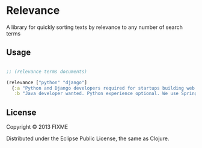 # Relevance

A library for quickly sorting texts by relevance to any number of search terms

## Usage

```clojure

;; (relevance terms documents)

(relevance ["python" "django"] 
  {:a "Python and Django developers required for startups building web apps with Python." 
   :b "Java developer wanted. Python experience optional. We use Spring and the JVM"})

```

## License

Copyright © 2013 FIXME

Distributed under the Eclipse Public License, the same as Clojure.

